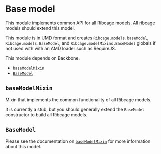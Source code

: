 # Base model <a name="base-model"></a>

This module implements common API for all Ribcage models. All ribcage models
should extend this model.

This module is in UMD format and creates `Ribcage.models.baseModel`,
`Ribcage.models.BaseModel`, and `Ribcage.modelMixins.BaseModel` globals if not
used with with an AMD loader such as RequireJS.

This module depends on Backbone.

 + [`baseModelMixin`](#basemodelmixin)
 + [`BaseModel`](#basemodel)


## `baseModelMixin` <a name="basemodelmixin"></a>

Mixin that implements the common functionality of all Ribcage models.

It is currently a stub, but you should generally extend the `BaseModel`
constructor to build all Ribcage models.

## `BaseModel` <a name="basemodel"></a>

Please see the documentation on [`baseModelMixin`](#basemodelmixin) for more
information about this model.
